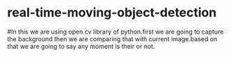 # real-time-moving-object-detection
#In this we are using open cv library of python.first we are going to capture the background then we are comparing that with current image.based on that we are going to say any moment is their or not.
